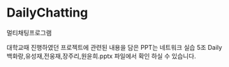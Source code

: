 # DailyChatting
멀티채팅프로그램

대학교때 진행하였던 프로젝트에 관련된 내용을 담은 PPT는 네트워크 실습 5조 Daily 백화랑,유성재,전웅재,장주리,원윤희.pptx 파일에서 확인 하실 수 있습니다.
